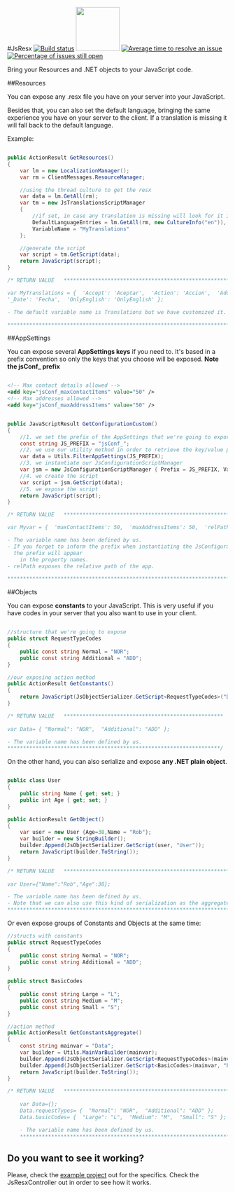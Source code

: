 #JsResx [![Build status](https://ci.appveyor.com/api/projects/status/6r8dt1529l8dpr7u?svg=true)](https://ci.appveyor.com/project/codecoding/jsresx) <a href="http://jsresx.scm.azurewebsites.net"><img src="http://azuredeploy.net/deploybutton.png" width="100"/></a> [![Average time to resolve an issue](http://isitmaintained.com/badge/resolution/codecoding/jsresx.svg)](http://isitmaintained.com/project/codecoding/jsresx "Average time to resolve an issue") [![Percentage of issues still open](http://isitmaintained.com/badge/open/codecoding/jsresx.svg)](http://isitmaintained.com/project/codecoding/jsresx "Percentage of issues still open")



Bring your Resources and .NET objects to your JavaScript code.

##Resources

You can expose any .resx file you have on your server into your JavaScript.

Besides that, you can also set the default language, bringing the same experience you have on your server to the client. If a translation is missing it will fall back to the default language.

Example:

``` csharp

public ActionResult GetResources()
{
    var lm = new LocalizationManager();
    var rm = ClientMessages.ResourceManager;

    //using the thread culture to get the resx
    var data = lm.GetAll(rm); 
    var tm = new JsTranslationsScriptManager
    {
        //if set, in case any translation is missing will look for it in English.
        DefaultLanguageEntries = lm.GetAll(rm, new CultureInfo("en")), 
        VariableName = "MyTranslations" 
    };

    //generate the script
    var script = tm.GetScript(data);
    return JavaScript(script);
}

/* RETURN VALUE   ************************************************************************************

var MyTranslations = {  'Accept': 'Aceptar',  'Action': 'Accion',  'Add': 'Adicional',  'Yes': 'Si',
'_Date': 'Fecha',  'OnlyEnglish': 'OnlyEnglish' };

- The default variable name is Translations but we have customized it.

*****************************************************************************************************/

```

##AppSettings

You can expose several **AppSettings keys** if you need to. It's based in a prefix convention so only the keys that you choose will be exposed. **Note the jsConf_ prefix**

``` xml

<!-- Max contact details allowed -->
<add key="jsConf_maxContactItems" value="50" />
<!-- Max addresses allowed -->
<add key="jsConf_maxAddressItems" value="50" />

```

``` csharp

public JavaScriptResult GetConfigurationCustom()
{
    //1. we set the prefix of the AppSettings that we're going to export.
    const string JS_PREFIX = "jsConf_";
    //2. we use our utility method in order to retrieve the key/value pairs.
    var data = Utils.FilterAppSettings(JS_PREFIX);
    //3. we instantiate our JsConfigurationScriptManager
    var jsm = new JsConfigurationScriptManager { Prefix = JS_PREFIX, VariableName = "MyVar", ExposeRelativePath = true};
    //4. we create the script
    var script = jsm.GetScript(data);
    //5. we expose the script
    return JavaScript(script);
}

/* RETURN VALUE   ****************************************************************************

var Myvar = {  'maxContactItems': 50,  'maxAddressItems': 50,  'relPath':'/' };

- The variable name has been defined by us.
- If you forget to inform the prefix when instantiating the JsConfigurationScriptManager, 
  the prefix will appear
    in the property names.
- relPath exposes the relative path of the app.

*********************************************************************************************/

```

##Objects

You can expose **constants** to your JavaScript. This is very useful if you have codes in your server that you also want to use in your client.

``` csharp

//structure that we're going to expose
public struct RequestTypeCodes
{
    public const string Normal = "NOR";
    public const string Additional = "ADD";
}

//our exposing action method
public ActionResult GetConstants()
{ 
    return JavaScript(JsObjectSerializer.GetScript<RequestTypeCodes>("Data")); 
} 

/* RETURN VALUE   ***************************************************
            
var Data= { "Normal": "NOR",  "Additional": "ADD" };

- The variable name has been defined by us.
********************************************************************/
```
    
On the other hand, you can also serialize and expose **any .NET plain object**.

``` csharp

public class User
{
    public string Name { get; set; }
    public int Age { get; set; }
}

public ActionResult GetObject()
{
    var user = new User {Age=38,Name = "Rob"};
    var builder = new StringBuilder();
    builder.Append(JsObjectSerializer.GetScript(user, "User"));
    return JavaScript(builder.ToString());
}

/* RETURN VALUE   ****************************************************************
    
var User={"Name":"Rob","Age":38};  

- The variable name has been defined by us.
- Note that we can also use this kind of serialization as the aggregate example
**********************************************************************************/

```

Or even expose groups of Constants and Objects at the same time:

``` csharp
//structs with constants
public struct RequestTypeCodes
{
    public const string Normal = "NOR";
    public const string Additional = "ADD";
}

public struct BasicCodes
{
    public const string Large = "L";
    public const string Medium = "M";
    public const string Small = "S";
}

//action method
public ActionResult GetConstantsAggregate()
{
    const string mainvar = "Data";
    var builder = Utils.MainVarBuilder(mainvar);
    builder.Append(JsObjectSerializer.GetScript<RequestTypeCodes>(mainvar, "requestTypes"));
    builder.Append(JsObjectSerializer.GetScript<BasicCodes>(mainvar, "basicCodes"));
    return JavaScript(builder.ToString());
}

/* RETURN VALUE   ***********************************************************
    
    var Data={}; 
    Data.requestTypes= {  "Normal": "NOR",  "Additional": "ADD" }; 
    Data.basicCodes= {  "Large": "L",  "Medium": "M",  "Small": "S" }; 

    - The variable name has been defined by us.
    *************************************************************************/

```

## Do you want to see it working?

Please, check the [example project](http://jsresx.azurewebsites.net) out for the specifics. Check the JsResxController out in order to see how it works. 
